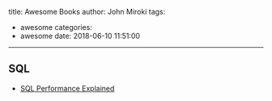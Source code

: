 title: Awesome Books
author: John Miroki
tags:
  - awesome
categories:
  - awesome
date: 2018-06-10 11:51:00
---
## SQL
* [SQL Performance Explained](https://sql-performance-explained.com/)